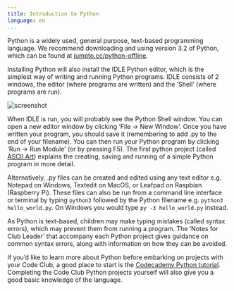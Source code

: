 ```yaml
---
title: Introduction to Python
language: en
...
```


Python is a widely used, general purpose, text-based programming language. We recommend downloading and using version 3.2 of Python, which can be found at [jumpto.cc/python-offline](http://jumpto.cc/python-offline).

Installing Python will also install the IDLE Python editor, which is the simplest way of writing and running Python programs. IDLE consists of 2 windows, the editor (where programs are written) and the ‘Shell’ (where programs are run).

![screenshot](01/python-idle.png)

When IDLE is run, you will probably see the Python Shell window. You can open a new editor window by clicking ‘File → New Window’. Once you have written your program, you should save it (remembering to add .py to the end of your filename). You can then run your Python program by clicking ‘Run → Run Module’ (or by pressing F5). The first python project (called <a href="http://jumpto.cc/ascii">ASCII Art</a>) explains the creating, saving and running of a simple Python program in more detail.

Alternatively, .py files can be created and edited using any text editor e.g. Notepad on Windows, Textedit on MacOS, or Leafpad on Raspbian (Raspberry Pi). These files can also be run from a command line interface or terminal by typing `python3` followed by the Python filename e.g. `python3 hello_world.py`. On Windows you would type `py -3 hello_world.py` instead.

As Python is text-based, children may make typing mistakes (called syntax errors), which may prevent them from running a program. The ‘Notes for Club Leader’ that accompany each Python project gives guidance on common syntax errors, along with information on how they can be avoided.

If you’d like to learn more about Python before embarking on projects with your Code Club, a good place to start is the <a href="http://www.codecademy.com/en/tracks/python">Codecademy Python tutorial</a>. Completing the Code Club Python projects yourself will also give you a good basic knowledge of the language.
